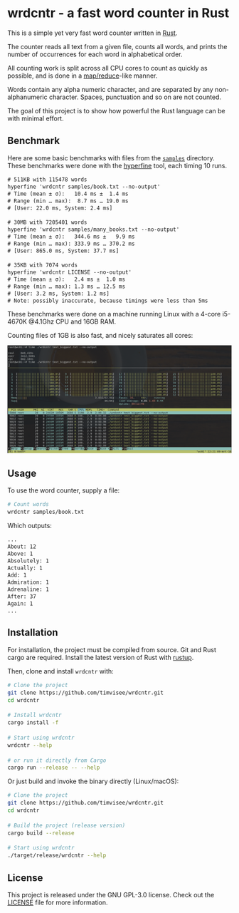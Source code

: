 # wrdcntr - a fast word counter in Rust
This is a simple yet very fast word counter written in [Rust][rust].

The counter reads all text from a given file, counts all words,
and prints the number of occurrences for each word in alphabetical order.

All counting work is split across all CPU cores to count as quickly as possible,
and is done in a [map/reduce][mapreduce]-like manner.

Words contain any alpha numeric character, and are separated by any
non-alphanumeric character. Spaces, punctuation and so on are not counted.

The goal of this project is to show how powerful the Rust language can be with
minimal effort.

## Benchmark
Here are some basic benchmarks with files from the [`samples`](samples/)
directory.  
These benchmarks were done with the [hyperfine][hyperfine] tool,
each timing 10 runs.

```
# 511KB with 115478 words
hyperfine 'wrdcntr samples/book.txt --no-output'
# Time (mean ± σ):   10.4 ms ±  1.4 ms
# Range (min … max):  8.7 ms … 19.0 ms
# [User: 22.0 ms, System: 2.4 ms]

# 30MB with 7205401 words
hyperfine 'wrdcntr samples/many_books.txt --no-output'
# Time (mean ± σ):   344.6 ms ±   9.9 ms
# Range (min … max): 333.9 ms … 370.2 ms
# [User: 865.0 ms, System: 37.7 ms]

# 35KB with 7074 words
hyperfine 'wrdcntr LICENSE --no-output'
# Time (mean ± σ):   2.4 ms ±  1.0 ms    
# Range (min … max): 1.3 ms … 12.5 ms
# [User: 3.2 ms, System: 1.2 ms]
# Note: possibly inaccurate, because timings were less than 5ms
```

These benchmarks were done on a machine running Linux with a
4-core i5-4670K @4.1Ghz CPU and 16GB RAM.

Counting files of 1GB is also fast, and nicely saturates all cores:

![Counting 1GB of words on a 32-core server](cpu-usage.png)

## Usage
To use the word counter, supply a file:
```bash
# Count words
wrdcntr samples/book.txt
```

Which outputs:

```
...
About: 12
Above: 1
Absolutely: 1
Actually: 1
Add: 1
Admiration: 1
Adrenaline: 1
After: 37
Again: 1
...
```

## Installation
For installation, the project must be compiled from source.
Git and Rust cargo are required.
Install the latest version of Rust with [rustup][rustup].

Then, clone and install `wrdcntr` with:

```bash
# Clone the project
git clone https://github.com/timvisee/wrdcntr.git
cd wrdcntr

# Install wrdcntr
cargo install -f

# Start using wrdcntr
wrdcntr --help

# or run it directly from Cargo
cargo run --release -- --help
```

Or just build and invoke the binary directly (Linux/macOS):

```bash
# Clone the project
git clone https://github.com/timvisee/wrdcntr.git
cd wrdcntr

# Build the project (release version)
cargo build --release

# Start using wrdcntr
./target/release/wrdcntr --help
```

## License
This project is released under the GNU GPL-3.0 license.
Check out the [LICENSE](LICENSE) file for more information.


[hyperfine]: https://github.com/sharkdp/hyperfine
[mapreduce]: https://en.wikipedia.org/wiki/MapReduce
[rust]: https://rust-lang.org/
[rustup]: https://rustup.rs/
